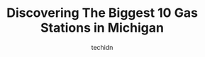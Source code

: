 ---
layout: ampstory
image: https://i0.wp.com/paketmu.com/wp-content/uploads/2023/06/loves-travel-stop-0-in-michigan-1686366216.jpeg?resize=640,853
author: techidn
featured: false
description: Explore the diverse Gas Station scene in Michigan, home to an incredible selection of 10 establishments catering to every taste. Whether youre in search of iconic favorites or undiscovered 
title: Discovering The Biggest 10 Gas Stations in Michigan
cover:
   title: Discovering The Biggest 10 Gas Stations in Michigan
   subtitle: RICKPATE
   background: https://paketmu.com/wp-content/uploads/2023/06/loves-travel-stop-0-in-michigan-1686366216.jpeg

pages: 
 - layout: thirds
   top: <h1>#1 Loves Travel Stop</h1>
   bottom: "<p>Clean bathrooms, nice employees. We accidentally left a handbag in a booth at McDonalds inside the gas station, so we called the main Loves line. The Loves employee fo</p>"
   background: https://paketmu.com/wp-content/uploads/2023/06/loves-travel-stop-1-in-michigan-1686366217.jpeg
   backgroundblur: true
 - layout: thirds
   top: <h1>#2 Circle K</h1>
   bottom: "<p>Everyone knows that I only go to 2 gas stations Speedway or circle K. I probably should change that behavior anyways, this Circle K is super clean. Every time I come in t</p>"
   background: https://paketmu.com/wp-content/uploads/2023/06/loves-travel-stop-2-in-michigan-1686366218.jpeg
   cta:
      link: https://paketmu.com/discovering-the-biggest-10-gas-stations-in-michigan/
      text: Discovering The Biggest 10 Gas Stations in Michigan
 - layout: thirds
   top: <h1>#3 Citgo Gas Station</h1>
   bottom: "<p>Very friendly service, wheelchair ramp available, they have a wide variety of drinks and snacks along with a fast food restaurant inside.</p>"
   background: https://paketmu.com/wp-content/uploads/2023/06/loves-travel-stop-3-in-michigan-1686366218.jpeg
   cta:
      link: https://paketmu.com/discovering-the-biggest-10-gas-stations-in-michigan/
      text: Discovering The Biggest 10 Gas Stations in Michigan
 - layout: thirds
   top: <h1>#4 Murphy USA</h1>
   bottom: "<p>859 Edelweiss Village Pkwy, Gaylord, MI 49735, United States</p>"
   background: https://images.unsplash.com/photo-1632260260864-caf7fde5ec36?ixlib=rb-4.0.3&ixid=MnwxMjA3fDB8MHxwaG90by1wYWdlfHx8fGVufDB8fHx8&auto=format&fit=crop&w=640&h=853&q=80
   cta:
      link: https://paketmu.com/discovering-the-biggest-10-gas-stations-in-michigan/
      text: Discovering The Biggest 10 Gas Stations in Michigan
 - layout: thirds
   top: <h1>#5 Murphy USA</h1>
   bottom: "<p>14801 S Beacon Blvd, Grand Haven, MI 49417, United States</p>"
   background: https://images.unsplash.com/photo-1608501821300-4f99e58bba77?ixlib=rb-4.0.3&ixid=MnwxMjA3fDB8MHxwaG90by1wYWdlfHx8fGVufDB8fHx8&auto=format&fit=crop&w=640&h=853&q=80
   cta:
      link: https://paketmu.com/discovering-the-biggest-10-gas-stations-in-michigan/
      text: Discovering The Biggest 10 Gas Stations in Michigan
 - layout: thirds
   top: <h1>#6 bp</h1>
   bottom: "<p>10001 Michigan Ave, Dearborn, MI 48126, United States</p>"
   background: https://images.unsplash.com/photo-1524169358666-79f22534bc6e?ixlib=rb-4.0.3&ixid=MnwxMjA3fDB8MHxwaG90by1wYWdlfHx8fGVufDB8fHx8&auto=format&fit=crop&w=640&h=853&q=80
   cta:
      link: https://paketmu.com/discovering-the-biggest-10-gas-stations-in-michigan/
      text: Discovering The Biggest 10 Gas Stations in Michigan
 - layout: thirds
   top: <h1>#7 Murphy USA</h1>
   bottom: "<p>3954 Plett Rd, Cadillac, MI 49601, United States</p>"
   background: https://images.unsplash.com/photo-1546497974-b213c9efb599?ixlib=rb-4.0.3&ixid=MnwxMjA3fDB8MHxwaG90by1wYWdlfHx8fGVufDB8fHx8&auto=format&fit=crop&w=640&h=853&q=80
   cta:
      link: https://paketmu.com/discovering-the-biggest-10-gas-stations-in-michigan/
      text: Discovering The Biggest 10 Gas Stations in Michigan
 - layout: thirds
   middle: Continue reading...
   background: https://images.unsplash.com/photo-1549241520-425e3dfc01cb?ixlib=rb-4.0.3&ixid=MnwxMjA3fDB8MHxwaG90by1wYWdlfHx8fGVufDB8fHx8&auto=format&fit=crop&w=640&h=853&q=80
   cta:
      link: https://paketmu.com/discovering-the-biggest-10-gas-stations-in-michigan/
      text: Discovering The Biggest 10 Gas Stations in Michigan
      
---